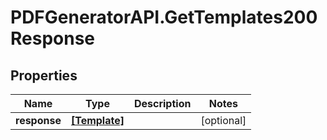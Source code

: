 # PDFGeneratorAPI.GetTemplates200Response

## Properties

Name | Type | Description | Notes
------------ | ------------- | ------------- | -------------
**response** | [**[Template]**](Template.md) |  | [optional] 


